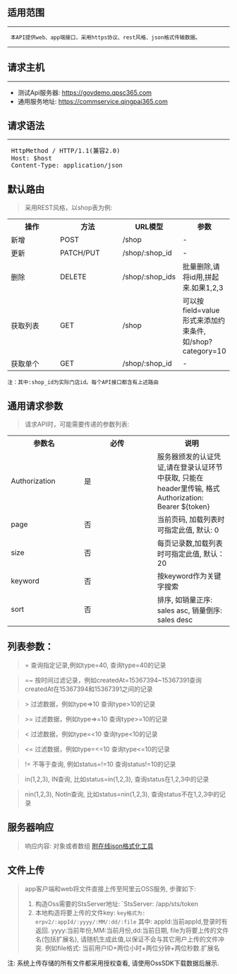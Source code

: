 ## 适用范围
-------------------------
` 本API提供web、app端接口，采用https协议、rest风格、json格式传输数据。`

-------------------------

## 请求主机
---------------
- 测试Api服务器: https://govdemo.qpsc365.com
- 通用服务地址: https://commservice.qingpai365.com

## 请求语法
-------------------------
<pre>
 HttpMethod / HTTP/1.1(兼容2.0)
 Host: $host
 Content-Type: application/json
</pre>

## 默认路由

> 采用REST风格，以shop表为例:

<table>
    <tr>
        <th style="width:150px;">操作</th>
        <th style="width:150px;">方法</th>
        <th>URL模型</th>
        <th>参数</th>
    </tr>
    <tr>
        <td>新增</td>
        <td>POST</td>
        <td>/shop</td>
        <td>-</td>
    </tr>
    <tr>
        <td>更新</td>
        <td>PATCH/PUT</td>
        <td>/shop/:shop_id</td>
        <td>-</td>
    </tr>
    <tr>
        <td>删除</td>
        <td>DELETE</td>
        <td>/shop/:shop_ids</td>
        <td>批量删除,请将id用,拼起来.如果1,2,3</td>
    </tr>
    <tr>
        <td>获取列表</td>
        <td>GET</td>
        <td>/shop</td>
        <td>可以按field=value形式来添加约束条件,如/shop?category=10</td>
    </tr>
    <tr>
        <td>获取单个</td>
        <td>GET</td>
        <td>/shop/:shop_id</td>
        <td>-</td>
    </tr>
</table>

`注：其中:shop_id为实际门店id。每个API接口都含有上述路由`

## 通用请求参数

>请求API时，可能需要传递的参数列表:

<table>
    <tr>
        <th style="width:150px;">参数名</th>
        <th style="width:150px;">必传</th>
        <th>说明</th>
    </tr>
    <tr>
        <td>Authorization</td>
        <td>是</td>
        <td>服务器颁发的认证凭证,请在登录认证环节中获取, 只能在header里传输, 格式Authorization: Bearer ${token}</td>
    </tr>
    <tr>
        <td>page</td>
        <td>否</td>
        <td>当前页码, 加载列表时可指定此值, 默认: 0</td>
    </tr>
    <tr>
       <td>size</td>
       <td>否</td>
       <td>每页记录数,加载列表时可指定此值, 默认：20</td>
    </tr>
    <tr>
        <td>keyword</td>
        <td>否</td>
        <td>按keyword作为关键字搜索</td>
    </tr>
    <tr>
        <td>sort</td>
        <td>否</td>
        <td>排序, 如销量正序: sales asc, 销量倒序: sales desc</td>
    </tr>
</table>

## 列表参数：

>  = 查询指定记录,例如type=40, 查询type=40的记录

>  =~ 按时间过滤记录，例如createdAt=15367394~15367391查询createdAt在15367394和15367391之间的记录

>  \> 过滤数据，例如type=>10 查询type>10的记录

>  \>= 过滤数据，例如type=>=10 查询type>=10的记录

>  \< 过滤数据，例如type=<10 查询type<10的记录

>  \<= 过滤数据，例如type=<=10 查询type<=10的记录

>  != 不等于查询, 例如status=!=10 查询status!=10的记录

>  in(1,2,3), IN查询, 比如status=in(1,2,3), 查询status在1,2,3中的记录

>  nin(1,2,3), NotIn查询, 比如status=nin(1,2,3), 查询status不在1,2,3中的记录

## 服务器响应

> 响应内容: 对象或者数组 <a href="http://tool.oschina.net/codeformat/json" target="_blank">附在线json格式化工具</a>

## 文件上传
> app客户端和web将文件直接上传至阿里云OSS服务, 步骤如下:
> 1. 构造Oss需要的StsServer地址:
    `StsServer: /app/sts/token
> 2. 本地构造将要上传的文件key:
    `key格式为: erpv2/:appId/:yyyy/:MM/:dd/:file`
    其中: appId:当前appId,登录时有返回. yyyy:当前年份,MM:当前月份,dd:当前日期, file为将要上传的文件名(包括扩展名), 请随机生成此值,以保证不会与其它用户上传的文件冲突.
    例如file格式: 当前用户ID+两位小时+两位分钟+两位秒数.扩展名

注: 系统上传存储的所有文件都采用授权查看, 请使用OssSDK下载数据后展示.
